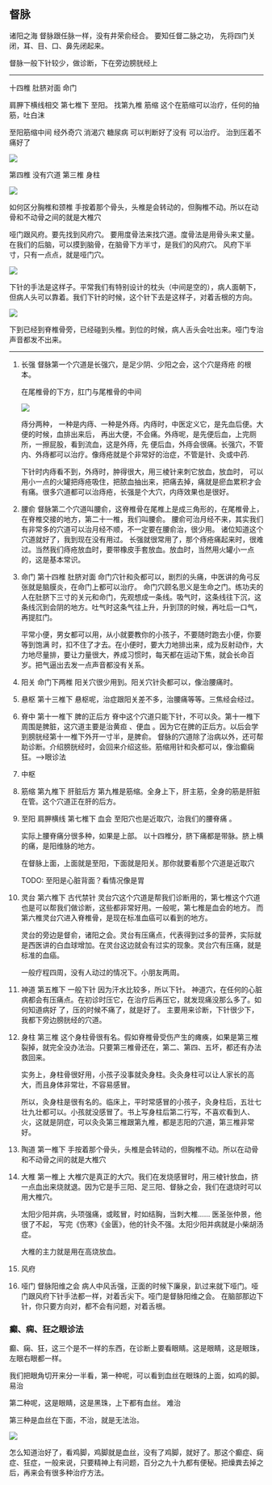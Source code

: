 ## 督脉
诸阳之海
督脉跟任脉一样，没有井荣俞经合。
要知任督二脉之功， 先将四门关闭，耳、目、口、鼻先闭起来。

督脉一般下针较少，做诊断，下在旁边膀胱经上

---

十四椎 肚脐对面 命门

肩胛下横线相交 第七椎下 至阳。
找第九椎   筋缩 这个在筋缩可以治疗，任何的抽筋，吐白沫

至阳筋缩中间 经外奇穴 消渴穴 糖尿病 可以判断好了没有 可以治疗。 治到压着不痛好了


<img src="./督脉.png">

第四椎 没有穴道
第三椎 身柱

<img src="./大椎%20陶道.png">

如何区分胸椎和颈椎 手按着那个骨头，头椎是会转动的，但胸椎不动。所以在动骨和不动骨之间的就是大椎穴

哑门跟风府。要先找到风府穴。
要用度骨法来找穴道。度骨法是用骨头来丈量。在我们的后脑，可以摸到脑骨，在脑骨下方半寸，是我们的风府穴。
风府下半寸，只有一点点，就是哑门穴。

<img src="./风府哑门.png">

下针的手法是这样子。平常我们有特别设计的枕头（中间是空的），病人面朝下，但病人头可以靠着。我们下针的时候，这个针下去是这样子，对着舌根的方向。

<img src="./风府哑门下针.png">

下到已经到脊椎骨旁，已经碰到头椎。到位的时候，病人舌头会吐出来。哑门专治声音都发不出来。

---

1. 长强
    督脉第一个穴道是长强穴，是足少阴、少阳之会，这个穴是痔疮 的根本。

    在尾椎骨的下方，肛门与尾椎骨的中间

    <img src="./长强下针.png">

    痔分两种， 一种是内痔、一种是外痔。内痔时，中医定义它，是先血后便。大便的时候，血排出来后， 再出大便，不会痛。外痔呢，是先便后血，上完厕所，一擦屁股，看到流血，这是外痔，先 便后血，外痔会很痛。长强穴，不管内、外痔都可以治疗。像痔疮就是个非常好的治症，不管是针、灸或中药.

    下针时内痔看不到，外痔时，肿得很大，用三棱针来刺它放血，放血时， 可以用小一点的火罐把痔疮吸住，把脓血抽出来，把痛去掉，痛就是瘀血累积才会有痛。很多穴道都可以治痔疮，长强是个大穴，内痔效果也是很好。
2. 腰俞
   督脉第二个穴道叫腰俞，这脊椎骨在尾椎上是成三角形的，在尾椎骨上，在脊椎交接的地方，第二十一椎，我们叫腰俞。
   腰俞可治月经不来，其实我们有非常多的穴道可以治月经不顺，不一定要在腰俞治，很少用。
   诸位知道这个穴道就好了，我到现在没有用过。
   长强就很常用了，那个痔疮痛起来时，很难过。当然我们痔疮放血时，要带橡皮手套放血。放血时，当然用火罐小一点的，这是基本常识。
3. 命门 第十四椎 肚脐对面
   命门穴针和灸都可以，剧烈的头痛，中医讲的角弓反张就是脑膜炎，在命门上都可以治疗。
   命门穴顾名思义是生命之门。练功夫的人在肚脐下三寸的关元和命门，先观想成一条线。吸气时，这条线往下沉，这条线沉到会阴的地方。吐气时这条气往上升，升到顶的时候，再吐后一口气，再提肛门。

   平常小便，男女都可以用，从小就要教你的小孩子，不要随时跑去小便，你要等到饱满 时，扣不住了才去。在小便时，要大力地排出来，成为反射动作，大力地尽量排，要让力量很大，养成习惯时，每天都在运动下焦，就会长命百岁。把气逼出去发一点声音都没有关系。
4. 阳关 命门下两椎
   阳关穴很少用到。阳关穴针灸都可以，像治腰痛时。
5. 悬枢 第十三椎下
   悬枢呢，治症跟阳关差不多，治腰痛等等。三焦经会经过。 
6. 脊中 第十一椎下 脾的正后方
   脊中这个穴道只能下针，不可以灸。第十一椎下周围是脾脏，这穴道主要是治黄疸 、便血 。因为它在脾的正后方。以后会学到膀胱经第十一椎下外开一寸半，是脾俞。
   督脉的穴道除了治病以外，还可帮助诊断。介绍膀胱经时，会回来介绍这些。筋缩用针和灸都可以，像治癫痫狂。-->眼诊法
7. 中枢
8. 筋缩 第九椎下 肝脏后方
   第九椎是筋缩。全身上下，肝主筋，全身的筋是肝脏在管。这个穴道正在肝的后方。
   
9. 至阳 肩胛横线 第七椎下 血会
    至阳穴也是近取穴，治我们的腰脊痛 。
    
    实际上腰脊痛分很多种，如果是上部。
    以十四椎分，脐下痛都是带脉。脐上横的痛，是阳维脉的地方。
    
    在督脉上面，上面就是至阳，下面就是阳关。那你就要看那个穴道是近取穴

   TODO: 至阳是心脏背面？看情况像是胃

10. 灵台 第六椎下 古代禁针
    灵台穴这个穴道是帮我们诊断用的，第七椎这个穴道也是可以帮我们做诊断，这些都非常好用。一般呢，第七椎是血会的地方。
    而第六椎灵台穴进入脊椎骨，是现在标准血癌可以看到的地方。

    灵台的旁边是督俞，诸阳之会。灵台有压痛点，代表得到过多的营养，实际就是西医讲的白血球增加。在灵台这边就会有过实的现象。灵台穴有压痛，就是标准的血癌。

    一般疗程四周，没有人动过的情况下。小朋友两周。
11. 神道 第五椎下 一般下针 因为汗水比较多，所以下针。
    神道穴，在任何的心脏病都会有压痛点。在初诊时压它，在治疗后再压它，就发现痛没那么多了。如何知道病好 了，压的时候不痛了，就是好了。
    主要用来诊断，下针很少下，我都下旁边膀胱经的穴道。
12. 身柱 第三椎 
    这个身柱骨很有名。假如脊椎骨受伤产生的瘫痪，如果是第三椎裂掉，就完全没办法治。只要第三椎骨还在，第二、第四、五坏，都还有办法救回来。

    实务上，身柱骨很好用，小孩子没事就灸身柱。灸灸身柱可以让人家长的高大，而且身体非常壮，不容易感冒。

    所以，灸身柱是很有名的。临床上，平时常感冒的小孩子，灸身柱后，五壮七壮九壮都可以。小孩就没感冒了。书上写身柱后第二行写，不喜欢看到人、火，这就是阴症，可以灸灸第三椎跟第九椎，都是志阳的穴道，第三椎非常好。 
13. 陶道 第一椎下
    手按着那个骨头，头椎是会转动的，但胸椎不动。所以在动骨和不动骨之间的就是大椎穴
14. 大椎 第一椎上
    大椎穴是真正的大穴。我们在发烧感冒时，用三棱针放血，挤一点血出来烧就退。因为它是手三阳、足三阳、督脉之会，我们在退烧时可以用大椎穴。

    太阳少阳并病，头项强痛，或眩冒，时如结胸，当刺大椎……
    医圣张仲景，他很了不起， 写完《伤寒》《金匮》，他的针灸不强。太阳少阳并病就是小柴胡汤症。
    
    大椎的主力就是用在高烧放血。
15. 风府
16. 哑门 督脉阳维之会
    病人中风舌强，正面的时候下廉泉，趴过来就下哑门。哑门跟风府下针手法都一样，对着舌尖下。哑门是督脉阳维之会。
    在脑部那边下针，你只要方向对，都不会有问题，对着舌根。



### 癫、痫、狂之眼诊法
癫、痫、狂，这三个是不一样的东西，在诊断上要看眼睛。这是眼睛，这是眼珠，左眼右眼都一样。

我们把眼角切开来分一半看，第一种呢，可以看到血丝在眼珠的上面，如鸡的脚。 易治

第二种呢，这是眼睛，这是黑珠，上下都有血丝。 难治

第三种是血丝在下面，不治，就是无法治。

<img src="./眼诊法.png">

怎么知道治好了，看鸡脚，鸡脚就是血丝，没有了鸡脚，就好了。那这个癫症、痫症、狂症，一般来说，只要精神上有问题，百分之九十九都有便秘。把燥粪去掉之后，再来会有很多种治疗方法。
